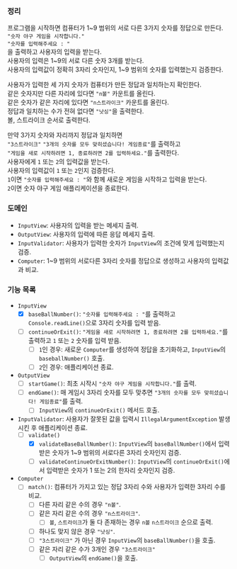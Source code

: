 ### 정리

프로그램을 시작하면 컴퓨터가 1~9 범위의 서로 다른 3가지 숫자를 정답으로 만든다.<br>
`"숫자 야구 게임을 시작합니다."`<br>
`"숫자를 입력해주세요 : "`<br> 
을 출력하고 사용자의 입력을 받는다.<br>
사용자의 입력은 1~9의 서로 다른 숫자 3개를 받는다.<br>
사용자의 입력값이 정확히 3자리 숫자인지, 1~9 범위의 숫자를 입력했는지 검증한다.<br>

사용자가 입력한 세 가지 숫자가 컴퓨터가 만든 정답과 일치하는지 확인한다.<br>
같은 숫자지만 다른 자리에 있다면 `"n볼"` 카운트를 올린다.<br>
같은 숫자가 같은 자리에 있다면 `"n스트라이크"` 카운트를 올린다.<br>
정답과 일치하는 수가 전혀 없다면 `"낫싱"`을 출력한다.<br>
볼, 스트라이크 순서로 출력한다.<br>

만약 3가지 숫자와 자리까지 정답과 일치하면<br>
`"3스트라이크"`
`"3개의 숫자를 모두 맞히셨습니다! 게임종료"`를 출력하고<br>
`"게임을 새로 시작하려면 1, 종료하려면 2를 입력하세요."`를 출력한다.<br>
사용자에게 `1` 또는 `2`의 입력값을 받는다.<br>
사용자의 입력값이 `1` 또는 `2`인지 검증한다.<br>
`1`이면 `"숫자를 입력해주세요 : "`와 함께 새로운 게임을 시작하고 입력을 받는다.<br>
`2`이면 숫자 야구 게임 애플리케이션을 종료한다.

### 도메인
- `InputView`: 사용자의 입력을 받는 메세지 출력.
- `OutputView`: 사용자의 입력에 따른 응답 메세지 출력.
- `InputValidator`: 사용자가 입력한 숫자가 `InputView`의 조건에 맞게 입력했는지 검증.
- `Computer`: 1~9 범위의 서로다른 3자리 숫자를 정답으로 생성하고 사용자의 입력값과 비교.

### 기능 목록
- `InputView`
    - [x] `baseBallNumber()`: `"숫자를 입력해주세요 : "`를 출력하고 `Console.readLine()`으로 3자리 숫자를 입력 받음.
    - [ ] `continueOrExit()`: `"게임을 새로 시작하려면 1, 종료하려면 2를 입력하세요."`를 출력하고 `1` 또는 `2` 숫자를 입력 받음.
        - [ ] `1`인 경우: 새로운 `Computer`를 생성하여 정답을 초기화하고, `InputView`의 `baseballNumber()` 호출.
        - [ ] `2`인 경우: 애플리케이션 종료.
- `OutputView`
    - [ ] `startGame()`: 최초 시작시 `"숫자 야구 게임을 시작합니다."`를 출력.
    - [ ] `endGame()`: 매 게임시 3자리 숫자를 모두 맞추면 `"3개의 숫자를 모두 맞히셨습니다! 게임종료"`를 출력.
        - [ ] `InputView`의 `continueOrExit()` 메서드 호출.
- `InputValidator`: 사용자가 잘못된 값을 입력시 `IllegalArgumentException` 발생시킨 후 애플리케이션 종료.
    - [ ] `validate()`
        - [x] `validateBaseBallNumber()`: `InputView`의 `baseBallNumber()`에서 입력받은 숫자가 1~9 범위의 서로다른 3자리 숫자인지 검증.
        - [ ] `validateContinueOrExitNumber()`: `InputView`의 `continueOrExit()`에서 입력받은 숫자가 1 또는 2의 한자리 숫자인지 검증.
- `Computer`
    - [ ] `match()`: 컴퓨터가 가지고 있는 정답 3자리 수와 사용자가 입력한 3자리 수를 비교.
        - [ ] 다른 자리 같은 수의 경우 `"n볼"`.
        - [ ] 같은 자리 같은 수의 경우 `"n스트라이크"`.
            - [ ] `볼`, `스트라이크`가 둘 다 존재하는 경우 `n볼` `n스트라이크` 순으로 출력.
        - [ ] 하나도 맞지 않은 경우 `"낫싱"`.
        - [ ] `"3스트라이크"` 가 아닌 경우 `InputView`의 `baseBallNumber()`을 호출.
        - [ ] 같은 자리 같은 수가 3개인 경우 `"3스트라이크"`
            - [ ] `OutputView`의 `endGame()`을 호출.
